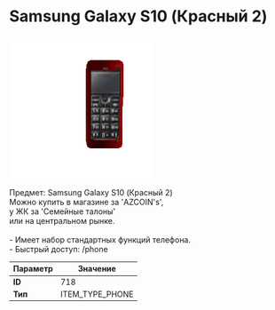 # Samsung Galaxy S10 (Красный 2)

![Item Image](../img/718.webp?raw=true)

Предмет: Samsung Galaxy S10 (Красный 2)<br>Можно купить в магазине за 'AZCOIN's',<br>у ЖК за  'Семейные талоны'<br>или на центральном рынке.<br><br>- Имеет набор стандартных функций телефона.<br>- Быстрый доступ: /phone


| Параметр | Значение |
|----------|----------|
| **ID** | 718 |
| **Тип** | ITEM_TYPE_PHONE |

